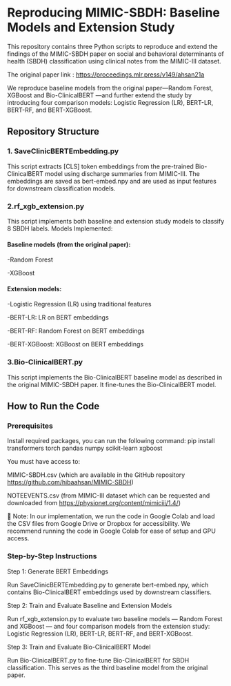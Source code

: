 # Reproducing MIMIC-SBDH: Baseline Models and Extension Study

This repository contains three Python scripts to reproduce and extend the findings of the MIMIC-SBDH paper on social and behavioral determinants of health (SBDH) classification using clinical notes from the MIMIC-III dataset.

The original paper link : https://proceedings.mlr.press/v149/ahsan21a

We reproduce baseline models from the original paper—Random Forest, XGBoost and Bio-ClinicalBERT —and further extend the study by introducing four comparison models: Logistic Regression (LR), BERT-LR, BERT-RF, and BERT-XGBoost.

##  Repository Structure
### 1. SaveClinicBERTEmbedding.py

This script extracts [CLS] token embeddings from the pre-trained Bio-ClinicalBERT model using discharge summaries from MIMIC-III. The embeddings are saved as bert-embed.npy and are used as input features for downstream classification models.

### 2.rf_xgb_extension.py
This script implements both baseline and extension study models to classify 8 SBDH labels.
Models Implemented:

#### Baseline models (from the original paper):

-Random Forest

-XGBoost

#### Extension models:
-Logistic Regression (LR) using traditional features

-BERT-LR: LR on BERT embeddings

-BERT-RF: Random Forest on BERT embeddings

-BERT-XGBoost: XGBoost on BERT embeddings

### 3.Bio-ClinicalBERT.py
This script implements the Bio-ClinicalBERT baseline model as described in the original MIMIC-SBDH paper. It fine-tunes the Bio-ClinicalBERT model.

## How to Run the Code
### Prerequisites

Install required packages, you can run the following command: 
pip install transformers torch pandas numpy scikit-learn xgboost

You must have access to:

MIMIC-SBDH.csv (which are available in the GitHub repository https://github.com/hibaahsan/MIMIC-SBDH)

NOTEEVENTS.csv (from MIMIC-III dataset which can be requested and downloaded from https://physionet.org/content/mimiciii/1.4/)

📁 Note: In our implementation, we run the code in Google Colab and load the CSV files from Google Drive or Dropbox for accessibility.
We recommend running the code in Google Colab for ease of setup and GPU access.

### Step-by-Step Instructions

Step 1: Generate BERT Embeddings

Run SaveClinicBERTEmbedding.py to generate bert-embed.npy, which contains Bio-ClinicalBERT embeddings used by downstream classifiers.

Step 2: Train and Evaluate Baseline and Extension Models

Run rf_xgb_extension.py to evaluate two baseline models — Random Forest and XGBoost — and four comparison models from the extension study: Logistic Regression (LR), BERT-LR, BERT-RF, and BERT-XGBoost.

Step 3: Train and Evaluate Bio-ClinicalBERT Model

Run Bio-ClinicalBERT.py to fine-tune Bio-ClinicalBERT for SBDH classification. This serves as the third baseline model from the original paper.


